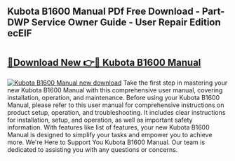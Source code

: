 ## Kubota B1600 Manual PDf Free Download - Part-DWP Service Owner Guide - User Repair Edition ecEIF

# <h2><a href="http://cf12016.oget.top/?id=Kubota+B1600+Manual">🔗Download New 👉🔴 Kubota B1600 Manual</a></h2>

[![Kubota B1600 Manual new download](https://i.imgur.com/5g1atiW.png)](http://cf12016.oget.top/?id=Kubota+B1600+Manual)
Take the first step in mastering your new Kubota B1600 Manual with this comprehensive user manual, covering installation, operation, and maintenance. Before using your Kubota B1600 Manual, please refer to this user manual for comprehensive instructions on product setup, operation, and troubleshooting. It includes clear instructions for installation, setup, and operation, as well as important safety information. With features like list of features, your new Kubota B1600 Manual is designed to simplify your tasks and empower you to achieve more. We're Here to Support You Kubota B1600 Manual. Our team is dedicated to assisting you with any questions or concerns.
